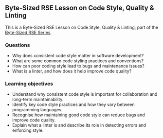 ## Byte-Sized RSE Lesson on Code Style, Quality & Linting

This is a Byte-Sized RSE Lesson on Code Style, Quality & Linting, part of the [Byte-Sized RSE Series](https://github.com/carpentries-incubator/byte-sized-rse-overview/tree/main).

### Questions

- Why does consistent code style matter in software development?
- What are some common code styling practices and conventions?
- How can poor coding style lead to bugs and maintenance issues?
- What is a linter, and how does it help improve code quality?


### Learning objectives

- Understand why consistent code style is important for collaboration and long-term maintainability.
- Identify key code style practices and how they vary between programming languages.
- Recognise how maintaining good code style can reduce bugs and improve code quality.
- Explain what a linter is and describe its role in detecting errors and enforcing style.